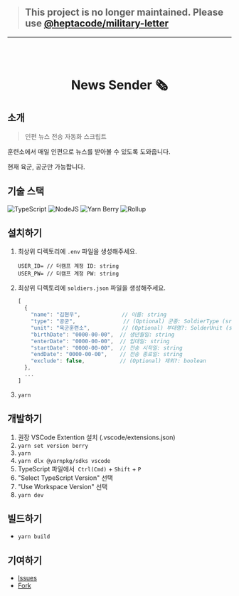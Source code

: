 > ## This project is no longer maintained. Please use [@heptacode/military-letter](https://github.com/heptacode/miliary-letter)

---

<br><br>

<div align="center">

# News Sender 🗞️

</div>

## 소개

> 인편 뉴스 전송 자동화 스크립트

훈련소에서 매일 인편으로 뉴스를 받아볼 수 있도록 도와줍니다.

현재 육군, 공군만 가능합니다.

## 기술 스택

![TypeScript](https://img.shields.io/badge/TypeScript-282C34.svg?&style=for-the-badge&logo=typescript)
![NodeJS](https://img.shields.io/badge/Node.js-282C34?style=for-the-badge&logo=node.js)
![Yarn Berry](https://img.shields.io/badge/Yarn_Berry-282C34.svg?&style=for-the-badge&logo=yarn)
![Rollup](https://img.shields.io/badge/Rollup-282C34.svg?&style=for-the-badge)

## 설치하기

1. 최상위 디렉토리에 `.env` 파일을 생성해주세요.

   ```
   USER_ID= // 더캠프 계정 ID: string
   USER_PW= // 더캠프 계정 PW: string
   ```

2. 최상위 디렉토리에 `soldiers.json` 파일을 생성해주세요.

   ```js
   [
     {
       "name": "김현우",             // 이름: string
       "type": "공군",               // (Optional) 군종: SoldierType (src/types/enums.ts) - default: '육군'
       "unit": "육군훈련소",          // (Optional) 부대명?: SolderUnit (src/types/enums.ts) - default: '육군훈련소'
       "birthDate": "0000-00-00",  // 생년월일: string
       "enterDate": "0000-00-00",  // 입대일: string
       "startDate": "0000-00-00",  // 전송 시작일: string
       "endDate": "0000-00-00",    // 전송 종료일: string
       "exclude": false,           // (Optional) 제외?: boolean
     },
     ...
   ]
   ```

3. `yarn`

## 개발하기

1. 권장 VSCode Extention 설치 (.vscode/extensions.json)
2. `yarn set version berry`
3. `yarn`
4. `yarn dlx @yarnpkg/sdks vscode`
5. TypeScript 파일에서  `Ctrl(Cmd)` + `Shift` + `P`
6. "Select TypeScript Version" 선택
7. "Use Workspace Version" 선택
8. `yarn dev`

## 빌드하기

- `yarn build`

## 기여하기

- [Issues](https://github.com/heptacode/news-sender/issues)
- [Fork](https://github.com/heptacode/news-sender/fork)
